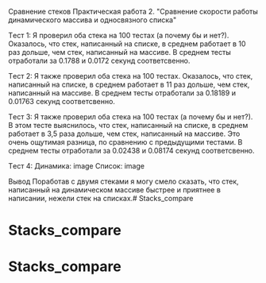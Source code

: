 Сравнение стеков
Практическая работа 2. "Сравнение скорости работы динамического массива и односвязного списка"


Tест 1:
Я проверил оба стека на 100 тестах (а почему бы и нет?). Оказалось, что стек, написанный на списке, в среднем работает в 10 раз дольше, чем стек, написанный на массиве.
В среднем тесты отработали за 0.1788 и 0.0172 секунд соответсвенно.

Tест 2:
Я также проверил оба стека на 100 тестах. Оказалось, что стек, написанный на списке, в среднем работает в 11 раз дольше, чем стек, написанный на массиве.
В среднем тесты отработали за 0.18189 и 0.01763 секунд соответсвенно.

Tест 3:
Я также проверил оба стека на 100 тестах (а почему бы и нет?). В этом тесте выяснилось, что стек, написанный на списке, в среднем работает в 3,5 раза дольше, чем стек, написанный на массиве. Это очень ощутимая разница, по сравнению с предыдущими тестами.
В среднем тесты отработали за 0.02438 и 0.08174 секунд соответсвенно.

Tест 4:
Динамика:
image Список:
image

Вывод
Поработав с двумя стеками я могу смело сказать, что стек, написанный на динамическом массиве быстрее и приятнее в написании, нежели стек на списках.# Stacks_compare
# Stacks_compare
# Stacks_compare

